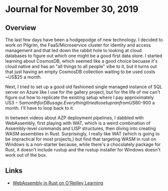 # Journal for November 30, 2019

## Overview

The last few days have been a hodgepodge of new technology. I decided to work on Pilgrim, the FaaS/Microservice cluster for identity and access management and that led down the rabbit hole to looking at cloud databases to figure out which one might be a good first data store. I started learning about CosmosDB, which seemed like a good choice becuase it's cloud native and has an "all things to all people" vibe to it, but it turns out that just having an empty CosmosDB collection waiting to be used costs ~US$25 a month.

Next, I tried to set up a good old fashioned single managed instance of SQL server on Azure like I use for the gallery project, but for the life of me can't figure out how to replicate the existing setup where I pay approximately US$3-5 a month for DB usage. Everything I tried to set up ran from US$60-900 a month. I'll have to loop back to it.

In between videos about AZP deployment pipelines, I dabbled with WebAssembly, first playing with WAT, which is a weird combination of Assembly-level commands and LISP structures, then diving into creating WASM assemblies in Rust. Surprisingly, I really like WAT (which is going to be impractical for most projects,) but find that targeting WASM in rust on Windows is a non-starter because, while there's a chocolately package for Rust, it doesn't include rustup and the rustup installer for Windows doesn't work out of the box.

## Links

* [WebAssembly in Rust on O'Reilley Learning](https://learning.oreilly.com/library/view/programming-webassembly-with/9781680506846/f_0030.xhtml#)
